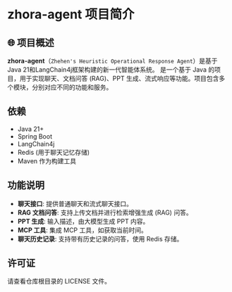 # zhora-agent 项目简介

## 🌐 项目概述
**zhora-agent**（`Zhehen's Heuristic Operational Response Agent`）是基于Java 21和LangChain4j框架构建的新一代智能体系统。
是一个基于 Java 的项目，用于实现聊天、文档问答 (RAG)、PPT 生成、流式响应等功能。项目包含多个模块，分别对应不同的功能和服务。

## 依赖
- Java 21+
- Spring Boot
- LangChain4j
- Redis (用于聊天记忆存储)
- Maven 作为构建工具

## 功能说明
- **聊天接口**: 提供普通聊天和流式聊天接口。
- **RAG 文档问答**: 支持上传文档并进行检索增强生成 (RAG) 问答。
- **PPT 生成**: 输入描述，由大模型生成 PPT 内容。
- **MCP 工具**: 集成 MCP 工具，如获取当前时间。
- **聊天历史记录**: 支持带有历史记录的问答，使用 Redis 存储。

## 许可证
请查看仓库根目录的 LICENSE 文件。
